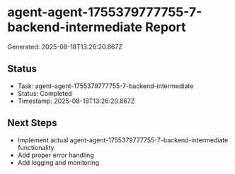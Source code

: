 # agent-agent-1755379777755-7-backend-intermediate Report

Generated: 2025-08-18T13:26:20.867Z

## Status
- Task: agent-agent-1755379777755-7-backend-intermediate
- Status: Completed
- Timestamp: 2025-08-18T13:26:20.867Z

## Next Steps
- Implement actual agent-agent-1755379777755-7-backend-intermediate functionality
- Add proper error handling
- Add logging and monitoring

